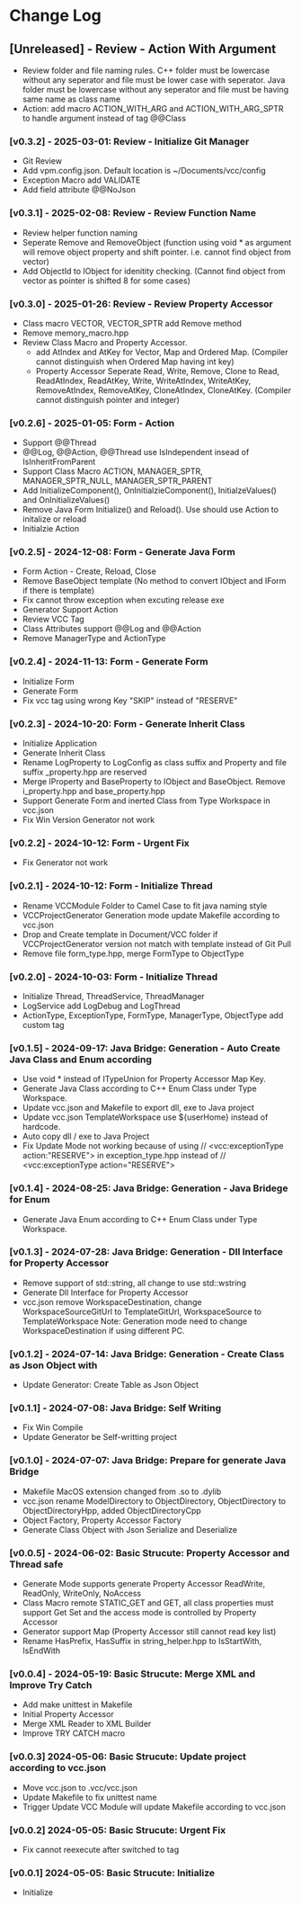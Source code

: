 # Change Log

## [Unreleased] - Review - Action With Argument
- Review folder and file naming rules. C++ folder must be lowercase without any seperator and file must be lower case with seperator. Java folder must be lowercase without any seperator and file must be having same name as class name
- Action: add macro ACTION_WITH_ARG and ACTION_WITH_ARG_SPTR to handle argument instead of tag @@Class

### [v0.3.2] - 2025-03-01: Review - Initialize Git Manager
- Git Review
- Add vpm.config.json. Default location is ~/Documents/vcc/config
- Exception Macro add VALIDATE
- Add field attribute @@NoJson

### [v0.3.1] - 2025-02-08: Review - Review Function Name
- Review helper function naming
- Seperate Remove and RemoveObject (function using void * as argument will remove object property and shift pointer. i.e. cannot find object from vector)
- Add ObjectId to IObject for idenitity checking. (Cannot find object from vector as pointer is shifted 8 for some cases)

### [v0.3.0] - 2025-01-26: Review - Review Property Accessor
- Class macro VECTOR, VECTOR_SPTR add Remove method
- Remove memory_macro.hpp
- Review Class Macro and Property Accessor.
    - add AtIndex and AtKey for Vector, Map and Ordered Map. (Compiler cannot distinguish when Ordered Map having int key)
    - Property Accessor Seperate Read, Write, Remove, Clone to Read, ReadAtIndex, ReadAtKey, Write, WriteAtIndex, WriteAtKey, RemoveAtIndex, RemoveAtKey, CloneAtIndex, CloneAtKey. (Compiler cannot distinguish pointer and integer)

### [v0.2.6] - 2025-01-05: Form - Action
- Support @@Thread
- @@Log, @@Action, @@Thread use IsIndependent insead of IsInheritFromParent
- Support Class Macro ACTION, MANAGER_SPTR, MANAGER_SPTR_NULL, MANAGER_SPTR_PARENT
- Add InitializeComponent(), OnInitialzieComponent(), InitialzeValues() and OnInitializeValues()
- Remove Java Form Initialize() and Reload(). Use should use Action to initalize or reload
- Initialzie Action

### [v0.2.5] - 2024-12-08: Form - Generate Java Form
- Form Action - Create, Reload, Close
- Remove BaseObject template (No method to convert IObject and IForm if there is template)
- Fix cannot throw exception when excuting release exe
- Generator Support Action
- Review VCC Tag
- Class Attributes support @@Log and @@Action
- Remove ManagerType and ActionType

### [v0.2.4] - 2024-11-13: Form - Generate Form
- Initialize Form
- Generate Form
- Fix vcc tag using wrong Key "SKIP" instead of "RESERVE"

### [v0.2.3] - 2024-10-20: Form - Generate Inherit Class
- Initialize Application
- Generate Inherit Class
- Rename LogProperty to LogConfig as class suffix and Property and file suffix _property.hpp are reserved
- Merge IProperty and BaseProperty to IObject and BaseObject. Remove i_property.hpp and base_property.hpp
- Support Generate Form and inerted Class from Type Workspace in vcc.json
- Fix Win Version Generator not work

### [v0.2.2] - 2024-10-12: Form - Urgent Fix
- Fix Generator not work

### [v0.2.1] - 2024-10-12: Form - Initialize Thread
- Rename VCCModule Folder to Camel Case to fit java naming style
- VCCProjectGenerator Generation mode update Makefile according to vcc.json
- Drop and Create template in Document/VCC folder if VCCProjectGenerator version not match with template instead of Git Pull
- Remove file form_type.hpp, merge FormType to ObjectType

### [v0.2.0] - 2024-10-03: Form - Initialize Thread
- Initialize Thread, ThreadService, ThreadManager
- LogService add LogDebug and LogThread
- ActionType, ExceptionType, FormType, ManagerType, ObjectType add custom tag

### [v0.1.5] - 2024-09-17: Java Bridge: Generation - Auto Create Java Class and Enum according
- Use void * instead of ITypeUnion for Property Accessor Map Key.
- Generate Java Class according to C++ Enum Class under Type Workspace.
- Update vcc.json and Makefile to export dll, exe to Java project
- Update vcc.json TemplateWorkspace use ${userHome} instead of hardcode.
- Auto copy dll / exe to Java Project
- Fix Update Mode not working because of using // <vcc:exceptionType action:"RESERVE"> in exception_type.hpp instead of // <vcc:exceptionType action="RESERVE">

### [v0.1.4] - 2024-08-25: Java Bridge: Generation - Java Bridege for Enum
- Generate Java Enum according to C++ Enum Class under Type Workspace.

### [v0.1.3] - 2024-07-28: Java Bridge: Generation - Dll Interface for Property Accessor
- Remove support of std::string, all change to use std::wstring
- Generate Dll Interface for Property Accessor
- vcc.json remove WorkspaceDestination, change WorkspaceSourceGitUrl to TemplateGitUrl, WorkspaceSource to TemplateWorkspace
Note: Generation mode need to change WorkspaceDestination if using different PC.

### [v0.1.2] - 2024-07-14: Java Bridge: Generation - Create Class as Json Object with 
- Update Generator: Create Table as Json Object

### [v0.1.1] - 2024-07-08: Java Bridge: Self Writing
- Fix Win Compile
- Update Generator be Self-writting project

### [v0.1.0] - 2024-07-07: Java Bridge: Prepare for generate Java Bridge
- Makefile MacOS extension changed from .so to .dylib
- vcc.json rename ModelDirectory to ObjectDirectory, ObjectDirectory to ObjectDirectoryHpp, added ObjectDirectoryCpp
- Object Factory, Property Accessor Factory
- Generate Class Object with Json Serialize and Deserialize

### [v0.0.5] - 2024-06-02: Basic Strucute: Property Accessor and Thread safe
- Generate Mode supports generate Property Accessor ReadWrite, ReadOnly, WriteOnly, NoAccess
- Class Macro remote STATIC_GET and GET, all class properties must support Get Set and the access mode is controlled by Property Accessor
- Generator support Map (Property Accessor still cannot read key list)
- Rename HasPrefix, HasSuffix in string_helper.hpp to IsStartWith, IsEndWith

### [v0.0.4] - 2024-05-19: Basic Strucute: Merge XML and Improve Try Catch
- Add make unittest in Makefile
- Initial Property Accessor
- Merge XML Reader to XML Builder
- Improve TRY CATCH macro

### [v0.0.3] 2024-05-06: Basic Strucute: Update project according to vcc.json
- Move vcc.json to .vcc/vcc.json
- Update Makefile to fix unittest name
- Trigger Update VCC Module will update Makefile according to vcc.json

### [v0.0.2] 2024-05-05: Basic Strucute: Urgent Fix
- Fix cannot reexecute after switched to tag

### [v0.0.1] 2024-05-05: Basic Strucute: Initialize
- Initialize
